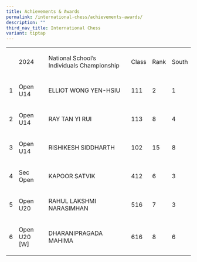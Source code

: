 ```yaml
---
title: Achievements & Awards
permalink: /international-chess/achievements-awards/
description: ""
third_nav_title: International Chess
variant: tiptap
---
```

<table>
<tbody>
<tr>
<td rowspan="1" colspan="1">
<p>&nbsp;</p>
</td>
<td rowspan="1" colspan="1">
<p>2024</p>
</td>
<td rowspan="1" colspan="1">
<p>National School’s Individuals Championship</p>
</td>
<td rowspan="1" colspan="1">
<p>Class</p>
</td>
<td rowspan="1" colspan="1">
<p>Rank</p>
</td>
<td rowspan="1" colspan="1">
<p>South</p>
</td>
</tr>
<tr>
<td rowspan="1" colspan="1">
<p>1</p>
</td>
<td rowspan="1" colspan="1">
<p>Open U14</p>
</td>
<td rowspan="1" colspan="1">
<p>ELLIOT WONG YEN-HSIU</p>
</td>
<td rowspan="1" colspan="1">
<p>111</p>
</td>
<td rowspan="1" colspan="1">
<p>2</p>
</td>
<td rowspan="1" colspan="1">
<p>1</p>
</td>
</tr>
<tr>
<td rowspan="1" colspan="1">
<p>2</p>
</td>
<td rowspan="1" colspan="1">
<p>Open U14</p>
</td>
<td rowspan="1" colspan="1">
<p>RAY TAN YI RUI</p>
</td>
<td rowspan="1" colspan="1">
<p>113</p>
</td>
<td rowspan="1" colspan="1">
<p>8</p>
</td>
<td rowspan="1" colspan="1">
<p>4</p>
</td>
</tr>
<tr>
<td rowspan="1" colspan="1">
<p>3</p>
</td>
<td rowspan="1" colspan="1">
<p>Open U14</p>
</td>
<td rowspan="1" colspan="1">
<p>RISHIKESH SIDDHARTH</p>
</td>
<td rowspan="1" colspan="1">
<p>102</p>
</td>
<td rowspan="1" colspan="1">
<p>15</p>
</td>
<td rowspan="1" colspan="1">
<p>8</p>
</td>
</tr>
<tr>
<td rowspan="1" colspan="1">
<p>4</p>
</td>
<td rowspan="1" colspan="1">
<p>Sec Open</p>
</td>
<td rowspan="1" colspan="1">
<p>KAPOOR SATVIK</p>
</td>
<td rowspan="1" colspan="1">
<p>412</p>
</td>
<td rowspan="1" colspan="1">
<p>6</p>
</td>
<td rowspan="1" colspan="1">
<p>3</p>
</td>
</tr>
<tr>
<td rowspan="1" colspan="1">
<p>5</p>
</td>
<td rowspan="1" colspan="1">
<p>Open U20</p>
</td>
<td rowspan="1" colspan="1">
<p>RAHUL LAKSHMI NARASIMHAN</p>
</td>
<td rowspan="1" colspan="1">
<p>516</p>
</td>
<td rowspan="1" colspan="1">
<p>7</p>
</td>
<td rowspan="1" colspan="1">
<p>3</p>
</td>
</tr>
<tr>
<td rowspan="1" colspan="1">
<p>6</p>
</td>
<td rowspan="1" colspan="1">
<p>Open U20 [W]</p>
</td>
<td rowspan="1" colspan="1">
<p>DHARANIPRAGADA MAHIMA</p>
</td>
<td rowspan="1" colspan="1">
<p>616</p>
</td>
<td rowspan="1" colspan="1">
<p>8</p>
</td>
<td rowspan="1" colspan="1">
<p>6</p>
</td>
</tr>
</tbody>
</table>
<p></p>